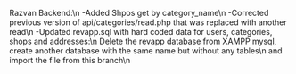 Razvan Backend:\n
-Added Shpos get by category_name\n
-Corrected previous version of api/categories/read.php that was replaced with another read\n
-Updated revapp.sql with hard coded data for users, categories, shops and addresses:\n
	Delete the revapp database from XAMPP mysql, create another database with the same name but without any tables\n
	and import the file from this branch\n

